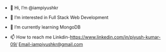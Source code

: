- 👋 Hi, I’m @iampiyushkr
- 👀 I’m interested in Full Stack Web Development
- 🌱 I’m currently learning MongoDB

- 📫 How to reach me 
Linkdin-https://www.linkedin.com/in/piyush-kumar-09/
Email-iampiyushkr@gmail.com



